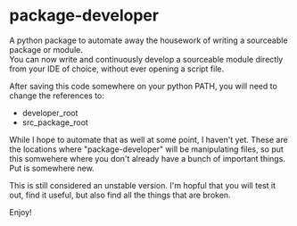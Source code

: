 # package-developer
A python package to automate away the housework of writing a sourceable package or module.  
You can now write and continuously develop a sourceable module directly from your IDE of choice, without ever opening a script file.

After saving this code somewhere on your python PATH, you will need to change the references to:
- developer_root
- src_package_root

While I hope to automate that as well at some point, I haven't yet.
These are the locations where "package-developer" will be manipulating files, so put this somwehere where you don't already have a bunch of important things.
Put is somewhere new.

This is still considered an unstable version.
I'm hopful that you will test it out, find it useful, but also find all the things that are broken.

Enjoy!
